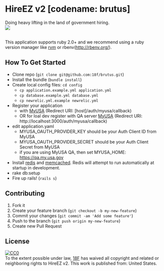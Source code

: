 HireEZ v2 [codename: brutus]
=========
Doing heavy lifting in the land of government hiring.<br />
<img src="http://www.kansassampler.org/siteassets/brutis3.jpg" /><br /><br />

This application supports ruby 2.0+ and we recommend using a ruby version manager like [rvm](http://rvm.io/) or rbenv(http://rbenv.org/).

## How To Get Started
  - Clone repo (`git clone git@github.com:18f/brutus.git`)
  - Install the bundle (`bundle install`)
  - Create local config files: `cd config`
    - `cp application.example.yml application.yml` 
    - `cp database.example.yml database.yml`
    - `cp newrelic.yml.example newrelic.yml`
  - Register your application 
    - with [MyUSA](http://my.usa.gov) (Redirect URI: [host]/auth/myusa/callback)
    - OR for loal dev register with QA server [MyUSA](http://qa.my.usa.gov) (Redirect URI: http://localhost:3000/auth/myusa/callback)
  - edit application.yaml
    - MYUSA_OAUTH_PROVIDER_KEY should be your Auth Client ID from MyUSA
    - MYUSA_OAUTH_PROVIDER_SECRET should be your Auth Client Secret from MyUSA
    - if you are using MyUSA QA, then set MYUSA_HOME: https://qa.my.usa.gov  
  - Install [redis](http://redis.io/topics/quickstart) and [memcached](http://cloudbur.st/evan/memcached/files/README.html).  Redis will attempt to run automatically at startup in development.
  - rake db:setup
  - Fire up rails! (`rails s`)



## Contributing

1. Fork it
2. Create your feature branch (`git checkout -b my-new-feature`)
3. Commit your changes (`git commit -am 'Add some feature'`)
4. Push to the branch (`git push origin my-new-feature`)
5. Create new Pull Request


License
--

<p xmlns:dct="http://purl.org/dc/terms/" xmlns:vcard="http://www.w3.org/2001/vcard-rdf/3.0#">
  <a rel="license"
     href="http://creativecommons.org/publicdomain/zero/1.0/">
    <img src="http://i.creativecommons.org/p/zero/1.0/88x31.png" style="border-style: none;" alt="CC0" /></a>
  <br />
  To the extent possible under law,
  <a rel="dct:publisher"
     href="http://18f.gsa.gov">
    <span property="dct:title">18F</span></a>
  has waived all copyright and related or neighboring rights to
  <span property="dct:title">HireEZ v2</span>.
This work is published from:
<span property="vcard:Country" datatype="dct:ISO3166"
      content="US" about="http://18f.gsa.gov">
  United States</span>.
</p>
